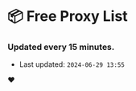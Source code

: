 # :package: Free Proxy List
### Updated every 15 minutes.

- Last updated: `2024-06-29 13:55`

:heart:
